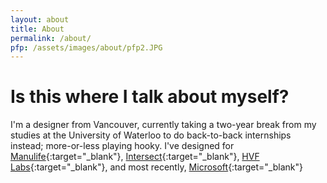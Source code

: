 ```yaml
---
layout: about
title: About
permalink: /about/
pfp: /assets/images/about/pfp2.JPG
---
```


# Is this where I talk about myself?

I'm a designer from Vancouver, currently taking a two-year break from my studies at the University of Waterloo to do back-to-back internships instead; more-or-less playing hooky. I've designed for [Manulife](https://www.manulife.ca/personal.html){:target="_blank"}, [Intersect](https://www.weareintersect.com){:target="_blank"}, [HVF Labs](https://hvflabs.com){:target="_blank"}, and most recently, [Microsoft](https://microsoft.com){:target="_blank"}